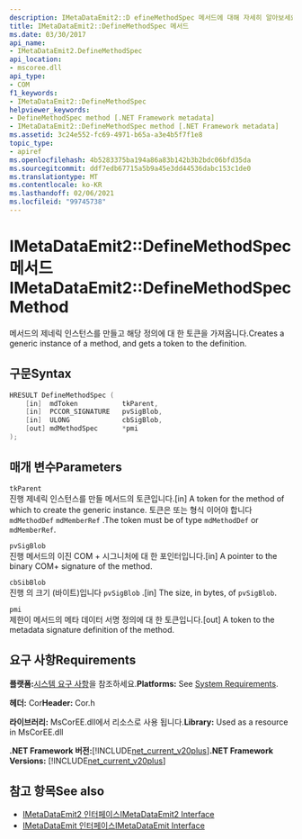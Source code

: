```yaml
---
description: IMetaDataEmit2::D efineMethodSpec 메서드에 대해 자세히 알아보세요.
title: IMetaDataEmit2::DefineMethodSpec 메서드
ms.date: 03/30/2017
api_name:
- IMetaDataEmit2.DefineMethodSpec
api_location:
- mscoree.dll
api_type:
- COM
f1_keywords:
- IMetaDataEmit2::DefineMethodSpec
helpviewer_keywords:
- DefineMethodSpec method [.NET Framework metadata]
- IMetaDataEmit2::DefineMethodSpec method [.NET Framework metadata]
ms.assetid: 3c24e552-fc69-4971-b65a-a3e4b5f7f1e8
topic_type:
- apiref
ms.openlocfilehash: 4b5283375ba194a86a83b142b3b2bdc06bfd35da
ms.sourcegitcommit: ddf7edb67715a5b9a45e3dd44536dabc153c1de0
ms.translationtype: MT
ms.contentlocale: ko-KR
ms.lasthandoff: 02/06/2021
ms.locfileid: "99745738"
---
```

# <a name="imetadataemit2definemethodspec-method"></a><span data-ttu-id="02a86-103">IMetaDataEmit2::DefineMethodSpec 메서드</span><span class="sxs-lookup"><span data-stu-id="02a86-103">IMetaDataEmit2::DefineMethodSpec Method</span></span>

<span data-ttu-id="02a86-104">메서드의 제네릭 인스턴스를 만들고 해당 정의에 대 한 토큰을 가져옵니다.</span><span class="sxs-lookup"><span data-stu-id="02a86-104">Creates a generic instance of a method, and gets a token to the definition.</span></span>  
  
## <a name="syntax"></a><span data-ttu-id="02a86-105">구문</span><span class="sxs-lookup"><span data-stu-id="02a86-105">Syntax</span></span>  
  
```cpp  
HRESULT DefineMethodSpec (  
    [in]  mdToken           tkParent,
    [in]  PCCOR_SIGNATURE   pvSigBlob,
    [in]  ULONG             cbSigBlob,
    [out] mdMethodSpec      *pmi  
);  
```  
  
## <a name="parameters"></a><span data-ttu-id="02a86-106">매개 변수</span><span class="sxs-lookup"><span data-stu-id="02a86-106">Parameters</span></span>  

 `tkParent`  
 <span data-ttu-id="02a86-107">진행 제네릭 인스턴스를 만들 메서드의 토큰입니다.</span><span class="sxs-lookup"><span data-stu-id="02a86-107">[in] A token for the method of which to create the generic instance.</span></span> <span data-ttu-id="02a86-108">토큰은 또는 형식 이어야 합니다 `mdMethodDef` `mdMemberRef` .</span><span class="sxs-lookup"><span data-stu-id="02a86-108">The token must be of type `mdMethodDef` or `mdMemberRef`.</span></span>  
  
 `pvSigBlob`  
 <span data-ttu-id="02a86-109">진행 메서드의 이진 COM + 시그니처에 대 한 포인터입니다.</span><span class="sxs-lookup"><span data-stu-id="02a86-109">[in] A pointer to the binary COM+ signature of the method.</span></span>  
  
 `cbSibBlob`  
 <span data-ttu-id="02a86-110">진행 의 크기 (바이트)입니다 `pvSigBlob` .</span><span class="sxs-lookup"><span data-stu-id="02a86-110">[in] The size, in bytes, of `pvSigBlob`.</span></span>  
  
 `pmi`  
 <span data-ttu-id="02a86-111">제한이 메서드의 메타 데이터 서명 정의에 대 한 토큰입니다.</span><span class="sxs-lookup"><span data-stu-id="02a86-111">[out] A token to the metadata signature definition of the method.</span></span>  
  
## <a name="requirements"></a><span data-ttu-id="02a86-112">요구 사항</span><span class="sxs-lookup"><span data-stu-id="02a86-112">Requirements</span></span>  

 <span data-ttu-id="02a86-113">**플랫폼:**[시스템 요구 사항](../../get-started/system-requirements.md)을 참조하세요.</span><span class="sxs-lookup"><span data-stu-id="02a86-113">**Platforms:** See [System Requirements](../../get-started/system-requirements.md).</span></span>  
  
 <span data-ttu-id="02a86-114">**헤더:** Cor</span><span class="sxs-lookup"><span data-stu-id="02a86-114">**Header:** Cor.h</span></span>  
  
 <span data-ttu-id="02a86-115">**라이브러리:** MsCorEE.dll에서 리소스로 사용 됩니다.</span><span class="sxs-lookup"><span data-stu-id="02a86-115">**Library:** Used as a resource in MsCorEE.dll</span></span>  
  
 <span data-ttu-id="02a86-116">**.NET Framework 버전:**[!INCLUDE[net_current_v20plus](../../../../includes/net-current-v20plus-md.md)]</span><span class="sxs-lookup"><span data-stu-id="02a86-116">**.NET Framework Versions:** [!INCLUDE[net_current_v20plus](../../../../includes/net-current-v20plus-md.md)]</span></span>  
  
## <a name="see-also"></a><span data-ttu-id="02a86-117">참고 항목</span><span class="sxs-lookup"><span data-stu-id="02a86-117">See also</span></span>

- [<span data-ttu-id="02a86-118">IMetaDataEmit2 인터페이스</span><span class="sxs-lookup"><span data-stu-id="02a86-118">IMetaDataEmit2 Interface</span></span>](imetadataemit2-interface.md)
- [<span data-ttu-id="02a86-119">IMetaDataEmit 인터페이스</span><span class="sxs-lookup"><span data-stu-id="02a86-119">IMetaDataEmit Interface</span></span>](imetadataemit-interface.md)
